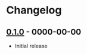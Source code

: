 # Changelog

## [0.1.0](https://github.com/exporters/github/releases/tag/v0.1.0) - 0000-00-00

* Initial release
